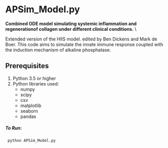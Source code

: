 # APSim_Model.py

**Combined ODE model simulating systemic inflammation and regenerationof collagen under different clinical conditions.** \

Extended version of the HIIS model. edited by Ben Dickens and Mark de Boer.
This code aims to simulate the innate immune response coupled with the induction mechanism of alkaline phosphatase.

## Prerequisites

1. Python 3.5 or higher
2. Python libraries used:
    - numpy
    - scipy
    - csv
    - matplotlib
    - seaborn
    - pandas

##### To Run:
```
 python APSim_Model.py
```
